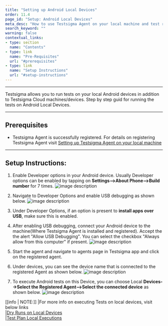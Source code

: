 ```yaml
---
title: "Setting up Android Local Devices"
order: 11.4
page_id: "Setup: Android Local Devices"
meta_desc: "How to use Testsigma Agent on your local machine and test runs on Android Local Devices."
search_keyword: ""
warning: false
contextual_links:
- type: section
  name: "Contents"
- type: link
  name: "Pre-Requisites"
  url: "#prerequisites"
- type: link
  name: "Setup Instructions"
  url: "#setup-instructions"
---
```


---

Testsigma allows you to run tests on your local Android devices in addition to Testsigma Cloud machines/devices. Step by step guid for running the tests on Android Local Devices.

---
## **Prerequisites**

  - Testsigma Agent is successfully registered. For details on registering Testsigma Agent visit [Setting up Testsigma Agent on your local machine](https://testsigma.com/docs/agent/setup-on-windows-mac-linux/)

---
## **Setup Instructions:**

 1. Enable Developer options in your Android device. Usually Developer options can be enabled by tapping on **Settings-->About Phone-->Build number** for 7 times.
	 ![image description](https://docs.testsigma.com/images/android-setup/android_about_phone.png)


 2. Navigate to Developer Options and enable USB debugging as shown below.
 ![image description](https://docs.testsigma.com/images/android-setup/android_usb_debugging.png)
 
 3. Under Developer Options, if an option is present to **install apps over USB**, make sure this is enabled.
 4. After enabling USB debugging, connect your Android device to the machine(Where Testsigma Agent is installed and registered). Accept the the alert "Allow USB Debugging". You can select the checkbox "Always allow from this computer" if present.
	 ![image description](https://docs.testsigma.com/images/android-setup/android_trust_computer_alert.png)
	 
 5. Start the agent and navigate to agents page in Testsigma app and click on the registered agent.
 6. Under devices, you can see the device name that is connected to the registered Agent as shown below. 
	 ![image description](https://docs.testsigma.com/images/android-setup/agent-device.png)
	 
 7. To execute Android tests on this Device, you can choose Local **Devices-->Select the Registered Agent-->Select the connected device** as shown below.
 ![image description](https://docs.testsigma.com/images/android-setup/agent-device-selection-dry-run.png)

[[info | NOTE:]]
|For more info on executing Tests on local devices, visit below links <br/>
|[Dry Runs on Local Devices](https://testsigma.com/docs/runs/dry-runs-on-local-devices/) <br/>
|[Test Plan Local Executions](https://testsigma.com/docs/runs/test-plans-on-local-devices/)<br/>

 



  
